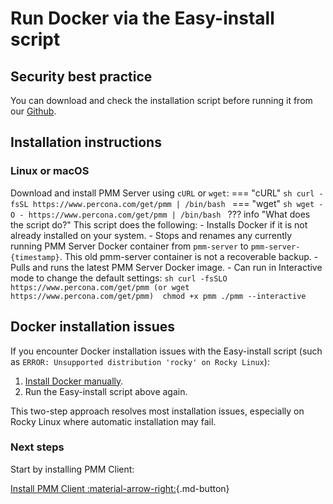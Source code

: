 # Run Docker via the Easy-install script

## Security best practice
You can download and check the installation script before running it from our [Github](https://www.percona.com/get/pmm).

## Installation instructions

### Linux or macOS
Download and install PMM Server using `cURL` or `wget`:
=== "cURL"
    ```sh
    curl -fsSL https://www.percona.com/get/pmm | /bin/bash
    ```
=== "wget"
    ```sh
    wget -O - https://www.percona.com/get/pmm | /bin/bash
    ```
??? info "What does the script do?"
     This script does the following:
    - Installs Docker if it is not already installed on your system.
    - Stops and renames any currently running PMM Server Docker container from `pmm-server` to `pmm-server-{timestamp}`. This old pmm-server container is not a recoverable backup.
    - Pulls and runs the latest PMM Server Docker image.
    - Can run in Interactive mode to change the default settings:
        ```sh
        curl -fsSLO https://www.percona.com/get/pmm (or wget https://www.percona.com/get/pmm) 
        chmod +x pmm
        ./pmm --interactive
        ```

## Docker installation issues

If you encounter Docker installation issues with the Easy-install script (such as `ERROR: Unsupported distribution 'rocky' on Rocky Linux`):

 1. [Install Docker manually](../docker/index.md#installation-options).
 2. Run the Easy-install script above again.

This two-step approach resolves most installation issues, especially on Rocky Linux where automatic installation may fail.

### Next steps
Start by installing PMM Client:

[Install PMM Client :material-arrow-right:](../../../install-pmm-client/index.md){.md-button}
